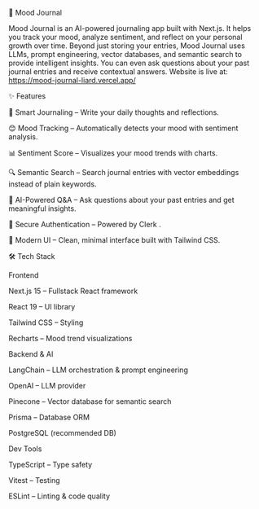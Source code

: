 🌙 Mood Journal

Mood Journal is an AI-powered journaling app built with Next.js. It helps you track your mood, analyze sentiment, and reflect on your personal growth over time. Beyond just storing your entries, Mood Journal uses LLMs, prompt engineering, vector databases, and semantic search to provide intelligent insights. You can even ask questions about your past journal entries and receive contextual answers.
Website is live at: https://mood-journal-liard.vercel.app/

✨ Features

📝 Smart Journaling – Write your daily thoughts and reflections.

😊 Mood Tracking – Automatically detects your mood with sentiment analysis.

📊 Sentiment Score – Visualizes your mood trends with charts.

🔍 Semantic Search – Search journal entries with vector embeddings instead of plain keywords.

🤖 AI-Powered Q&A – Ask questions about your past entries and get meaningful insights.

🔐 Secure Authentication – Powered by Clerk
.

🎨 Modern UI – Clean, minimal interface built with Tailwind CSS.

🛠️ Tech Stack

Frontend

Next.js 15
 – Fullstack React framework

React 19
 – UI library

Tailwind CSS
 – Styling

Recharts
 – Mood trend visualizations

Backend & AI

LangChain
 – LLM orchestration & prompt engineering

OpenAI
 – LLM provider

Pinecone
 – Vector database for semantic search

Prisma
 – Database ORM

PostgreSQL
 (recommended DB)

Dev Tools

TypeScript
 – Type safety

Vitest
 – Testing

ESLint
 – Linting & code quality
